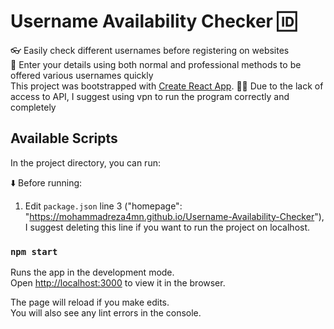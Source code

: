 # Username Availability Checker :id: <br/>
:eyeglasses: Easily check different usernames before registering on websites <br />
:dizzy: Enter your details using both normal and professional methods to be offered various usernames quickly <br />
This project was bootstrapped with [Create React App](https://github.com/facebook/create-react-app).
:man_facepalming: Due to the lack of access to API, I suggest using vpn to run the program correctly and completely

## Available Scripts

In the project directory, you can run:<br />

:arrow_down: Before running:<br />
1. Edit `package.json` line 3 ("homepage": "https://mohammadreza4mn.github.io/Username-Availability-Checker"), I suggest deleting this line if you want to run the project on localhost.

### `npm start`

Runs the app in the development mode.<br />
Open [http://localhost:3000](http://localhost:3000) to view it in the browser.

The page will reload if you make edits.<br />
You will also see any lint errors in the console.
